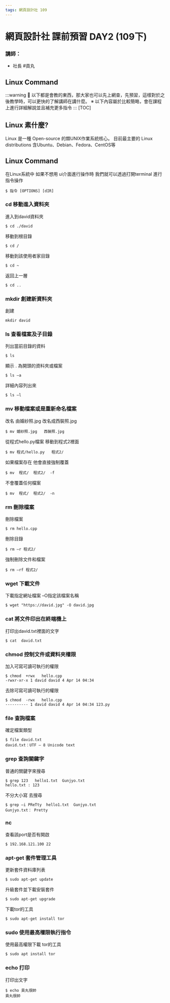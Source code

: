 ```yaml
---
tags: 網頁設計社 109
---
```


# 網頁設計社 課前預習 DAY2 (109下)

### 講師：
- 社長 #貢丸

## Linux Command
:::warning
:loudspeaker: 以下都是會教的東西，那大家也可以先上網查，先預習，這樣對於之後教學時，可以更快的了解講師在講什麼。
※ 以下內容屬於比較簡略，會在課程上進行詳細解說並且補充更多指令 
:::
[TOC]

## Linux 素什麼?
Linux 是一種 Open-source 的類UNIX作業系統核心。
目前最主要的 Linux distributions 含Ubuntu、Debian、Fedora、CentOS等

## Linux Command
在Linux系統中 如果不想用 ui介面進行操作時 我們就可以透過打開terminal 進行指令操作
```
$ 指令 [OPTIONS] [dIR]
```
### cd 移動進入資料夾
進入到david資料夾
```
$ cd ./david
```
移動到根目錄 
```
$ cd /
```
移動到該使用者家目錄
```
$ cd ~
```
返回上一層
```
$ cd ..
```


### mkdir 創建新資料夾
創建
```
mkdir david
```
### ls 查看檔案及子目錄
列出當前目錄的資料
```
$ ls
```
顯示 . 為開頭的資料夾或檔案
```
$ ls –a   
```
詳細內容列出來
```
$ ls –l    
```
### mv 移動檔案或是重新命名檔案
改名 由婚紗照.jpg 改名成西裝照.jpg
```
$ mv 婚紗照.jpg   西裝照.jpg
```
從程式hello.py檔案 移動到程式2裡面
```
$ mv 程式/hello.py   程式2/  
```
如果檔案存在 他會直接強制覆蓋
```
$ mv  程式/  程式2/  -f
```
不會覆蓋任何檔案
```
$ mv  程式/  程式2/  -n
```
### rm 刪除檔案
刪除檔案
```
$ rm hello.cpp
```
刪除目錄
```
$ rm –r 程式2/
```
強制刪除文件和檔案 
```
$ rm –rf 程式2/
```
### wget 下載文件
下載指定網址檔案 –O指定該檔案名稱 
```
$ wget "https://david.jpg" -O david.jpg
```
### cat 將文件印出在終端機上
打印出david.txt裡面的文字
```
$ cat  david.txt
```
### chmod 控制文件或資料夾權限
加入可寫可讀可執行的權限
```
$ chmod  +rwx   hello.cpp
-rwxr-xr-x 1 david david 4 Apr 14 04:34
```
去除可寫可讀可執行的權限
```
$ chmod  -rwx   hello.cpp
---------- 1 david david 4 Apr 14 04:34 123.py
```
### file 查詢檔案
確定檔案類型
```
$ file david.txt
david.txt：UTF – 8 Unicode text
```
### grep 查詢關鍵字
普通的關鍵字來搜尋

```
$ grep 123   hello1.txt  Gunjyo.txt
hello.txt : 123
```
不分大小寫 去搜尋
```
$ grep –i PReTty  hello1.txt  Gunjyo.txt 
Gunjyo.txt： Pretty
```
### nc
查看該port是否有開啟
```
$ 192.168.121.100 22
```
### apt-get 套件管理工具
更新套件資料庫列表
```
$ sudo apt-get update
```
升級套件並下載安裝套件
```
$ sudo apt-get upgrade
```
下載tor的工具
```
$ sudo apt-get install tor
```
### sudo 使用最高權限執行指令
使用最高權限下載 tor的工具
```
$ sudo apt install tor
```
### echo 打印
打印出文字
```
$ echo 貢丸很帥
貢丸很帥
```
